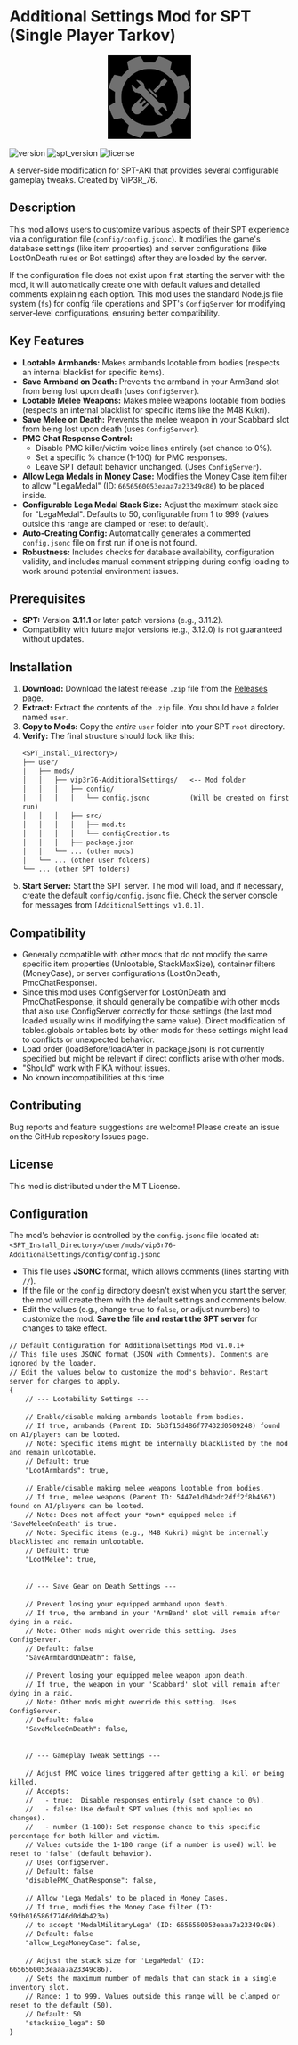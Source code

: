 # Additional Settings Mod for SPT (Single Player Tarkov)

<p align="center">
  <img src="./logo.png" alt="Additional Settings Logo" width="150"/>
</p>

![version](https://img.shields.io/badge/version-1.0.1-blue)
![spt_version](https://img.shields.io/badge/SPT-~3.11.x-orange)
![license](https://img.shields.io/badge/license-MIT-green)

A server-side modification for SPT-AKI that provides several configurable gameplay tweaks. Created by ViP3R_76.

## Description

This mod allows users to customize various aspects of their SPT experience via a configuration file (`config/config.jsonc`). It modifies the game's database settings (like item properties) and server configurations (like LostOnDeath rules or Bot settings) after they are loaded by the server.

If the configuration file does not exist upon first starting the server with the mod, it will automatically create one with default values and detailed comments explaining each option. This mod uses the standard Node.js file system (`fs`) for config file operations and SPT's `ConfigServer` for modifying server-level configurations, ensuring better compatibility.

## Key Features

*   **Lootable Armbands:** Makes armbands lootable from bodies (respects an internal blacklist for specific items).
*   **Save Armband on Death:** Prevents the armband in your ArmBand slot from being lost upon death (uses `ConfigServer`).
*   **Lootable Melee Weapons:** Makes melee weapons lootable from bodies (respects an internal blacklist for specific items like the M48 Kukri).
*   **Save Melee on Death:** Prevents the melee weapon in your Scabbard slot from being lost upon death (uses `ConfigServer`).
*   **PMC Chat Response Control:**
    *   Disable PMC killer/victim voice lines entirely (set chance to 0%).
    *   Set a specific % chance (1-100) for PMC responses.
    *   Leave SPT default behavior unchanged. (Uses `ConfigServer`).
*   **Allow Lega Medals in Money Case:** Modifies the Money Case item filter to allow "LegaMedal" (ID: `6656560053eaaa7a23349c86`) to be placed inside.
*   **Configurable Lega Medal Stack Size:** Adjust the maximum stack size for "LegaMedal". Defaults to 50, configurable from 1 to 999 (values outside this range are clamped or reset to default).
*   **Auto-Creating Config:** Automatically generates a commented `config.jsonc` file on first run if one is not found.
*   **Robustness:** Includes checks for database availability, configuration validity, and includes manual comment stripping during config loading to work around potential environment issues.

## Prerequisites

*   **SPT:** Version **3.11.1** or later patch versions (e.g., 3.11.2).
*   Compatibility with future major versions (e.g., 3.12.0) is not guaranteed without updates.

## Installation

1.  **Download:** Download the latest release `.zip` file from the [Releases](https://github.com/YOUR_USERNAME/YOUR_REPO_NAME/releases) page.
2.  **Extract:** Extract the contents of the `.zip` file. You should have a folder named `user`.
3.  **Copy to Mods:** Copy the *entire* `user` folder into your SPT `root` directory.
4.  **Verify:** The final structure should look like this:
    ```
    <SPT_Install_Directory>/
    ├── user/
    │   ├── mods/
    │   │   ├── vip3r76-AdditionalSettings/   <-- Mod folder
    │   │   │   ├── config/
    │   │   │   │   └── config.jsonc          (Will be created on first run)
    │   │   │   ├── src/
    │   │   │   │   ├── mod.ts
    │   │   │   │   └── configCreation.ts
    │   │   │   ├── package.json
    │   │   └── ... (other mods)
    │   └── ... (other user folders)
    └── ... (other SPT folders)
    ```
5.  **Start Server:** Start the SPT server. The mod will load, and if necessary, create the default `config/config.jsonc` file. Check the server console for messages from `[AdditionalSettings v1.0.1]`.

## Compatibility

- Generally compatible with other mods that do not modify the same specific item properties (Unlootable, StackMaxSize), container filters (MoneyCase), or server configurations (LostOnDeath, PmcChatResponse).
- Since this mod uses ConfigServer for LostOnDeath and PmcChatResponse, it should generally be compatible with other mods that also use ConfigServer correctly for those settings (the last mod loaded usually wins if modifying the same value). Direct modification of tables.globals or tables.bots by other mods for these settings might lead to conflicts or unexpected behavior.
- Load order (loadBefore/loadAfter in package.json) is not currently specified but might be relevant if direct conflicts arise with other mods.
- "Should" work with FIKA without issues.
- No known incompatibilities at this time.

## Contributing
Bug reports and feature suggestions are welcome! Please create an issue on the GitHub repository Issues page.

## License
This mod is distributed under the MIT License.

## Configuration

The mod's behavior is controlled by the `config.jsonc` file located at:
`<SPT_Install_Directory>/user/mods/vip3r76-AdditionalSettings/config/config.jsonc`

*   This file uses **JSONC** format, which allows comments (lines starting with `//`).
*   If the file or the `config` directory doesn't exist when you start the server, the mod will create them with the default settings and comments below.
*   Edit the values (e.g., change `true` to `false`, or adjust numbers) to customize the mod. **Save the file and restart the SPT server** for changes to take effect.

```jsonc
// Default Configuration for AdditionalSettings Mod v1.0.1+
// This file uses JSONC format (JSON with Comments). Comments are ignored by the loader.
// Edit the values below to customize the mod's behavior. Restart server for changes to apply.
{
    // --- Lootability Settings ---

    // Enable/disable making armbands lootable from bodies.
    // If true, armbands (Parent ID: 5b3f15d486f77432d0509248) found on AI/players can be looted.
    // Note: Specific items might be internally blacklisted by the mod and remain unlootable.
    // Default: true
    "LootArmbands": true,

    // Enable/disable making melee weapons lootable from bodies.
    // If true, melee weapons (Parent ID: 5447e1d04bdc2dff2f8b4567) found on AI/players can be looted.
    // Note: Does not affect your *own* equipped melee if 'SaveMeleeOnDeath' is true.
    // Note: Specific items (e.g., M48 Kukri) might be internally blacklisted and remain unlootable.
    // Default: true
    "LootMelee": true,


    // --- Save Gear on Death Settings ---

    // Prevent losing your equipped armband upon death.
    // If true, the armband in your 'ArmBand' slot will remain after dying in a raid.
    // Note: Other mods might override this setting. Uses ConfigServer.
    // Default: false
    "SaveArmbandOnDeath": false,

    // Prevent losing your equipped melee weapon upon death.
    // If true, the weapon in your 'Scabbard' slot will remain after dying in a raid.
    // Note: Other mods might override this setting. Uses ConfigServer.
    // Default: false
    "SaveMeleeOnDeath": false,


    // --- Gameplay Tweak Settings ---

    // Adjust PMC voice lines triggered after getting a kill or being killed.
    // Accepts:
    //   - true:  Disable responses entirely (set chance to 0%).
    //   - false: Use default SPT values (this mod applies no changes).
    //   - number (1-100): Set response chance to this specific percentage for both killer and victim.
    // Values outside the 1-100 range (if a number is used) will be reset to 'false' (default behavior).
    // Uses ConfigServer.
    // Default: false
    "disablePMC_ChatResponse": false,

    // Allow 'Lega Medals' to be placed in Money Cases.
    // If true, modifies the Money Case filter (ID: 59fb016586f7746d0d4b423a)
    // to accept 'MedalMilitaryLega' (ID: 6656560053eaaa7a23349c86).
    // Default: false
    "allow_LegaMoneyCase": false,

    // Adjust the stack size for 'LegaMedal' (ID: 6656560053eaaa7a23349c86).
    // Sets the maximum number of medals that can stack in a single inventory slot.
    // Range: 1 to 999. Values outside this range will be clamped or reset to the default (50).
    // Default: 50
    "stacksize_lega": 50
}
